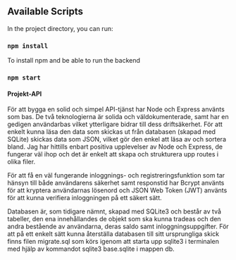 ## Available Scripts

In the project directory, you can run:
### `npm install`
To install npm and be able to run the backend

### `npm start`

#### Projekt-API
För att bygga en solid och simpel API-tjänst har Node och Express använts som bas. De två teknologierna är solida och väldokumenterade, samt har en gedigen användarbas vilket ytterligare bidrar till dess driftsäkerhet. För att enkelt kunna läsa den data som skickas ut från databasen (skapad med SQLite) skickas data som JSON, vilket gör den enkel att läsa av och sortera bland. Jag har hittills enbart positiva upplevelser av Node och Express, de fungerar väl ihop och det är enkelt att skapa och strukturera upp routes i olika filer. 

För att få en väl fungerande inloggnings- och registreringsfunktion som tar hänsyn till både användarens säkerhet samt responstid har Bcrypt använts för att kryptera användarnas lösenord och JSON Web Token (JWT) använts för att kunna verifiera inloggningen på ett säkert sätt.

Databasen är, som tidigare nämnt, skapad med SQLite3 och består av två tabeller, den ena innehållandes de objekt som ska kunna tradeas och den andra bestående av användarna, deras saldo samt inloggningsuppgifter. För att på ett enkelt sätt kunna återställa databasen till sitt ursprungliga skick finns filen migrate.sql som körs igenom att starta upp sqlite3 i terminalen med hjälp av kommandot sqlite3 base.sqlite i mappen db.
